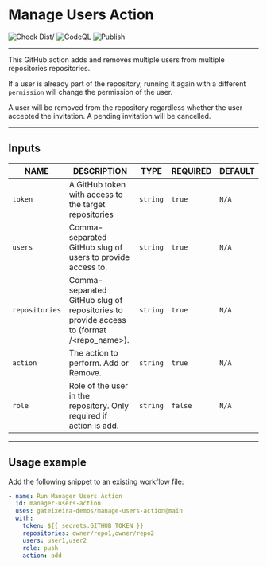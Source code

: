 # Manage Users Action

![Check Dist/](https://github.com/gateixeira-demos/manage-users-action/workflows/Check%20Dist%2F/badge.svg)
![CodeQL](https://github.com/gateixeira-demos/manage-users-action/workflows/CodeQL/badge.svg)
![Publish](https://github.com/gateixeira-demos/manage-users-action/workflows/Publish/badge.svg)

---

This GitHub action adds and removes multiple users from multiple repositories repositories.

If a user is already part of the repository, running it again with a different `permission` will change the permission of the user.

A user will be removed from the repository regardless whether the user accepted the invitation. A pending invitation will be cancelled.

---

## Inputs

| NAME           | DESCRIPTION                                                                                    | TYPE     | REQUIRED | DEFAULT |
| -------------- | ---------------------------------------------------------------------------------------------- | -------- | -------- | ------- |
| `token`        | A GitHub token with access to the target repositories                                          | `string` | `true`   | `N/A`   |
| `users`        | Comma-separated GitHub slug of users to provide access to.                                     | `string` | `true`   | `N/A`   |
| `repositories` | Comma-separated GitHub slug of repositories to provide access to (format <owner>/<repo_name>). | `string` | `true`   | `N/A`   |
| `action`       | The action to perform. Add or Remove.                                                          | `string` | `true`   | `N/A`   |
| `role`         | Role of the user in the repository. Only required if action is add.                            | `string` | `false`  | `N/A`   |

---

## Usage example

Add the following snippet to an existing workflow file:

```yml
- name: Run Manager Users Action
  id: manager-users-action
  uses: gateixeira-demos/manage-users-action@main
  with:
    token: ${{ secrets.GITHUB_TOKEN }}
    repositories: owner/repo1,owner/repo2
    users: user1,user2
    role: push
    action: add
```
